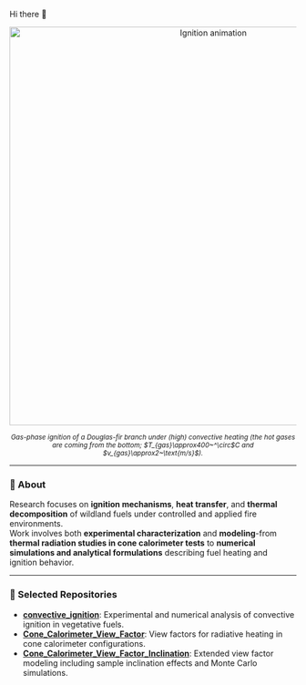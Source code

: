 Hi there 👋

<p align="center">
  <img src="https://github.com/user-attachments/assets/ad3376ca-1833-4f22-8778-c0d3fabbae2a" width="700" alt="Ignition animation">
</p>
<center>
<sub><em>
Gas-phase ignition of a Douglas-fir branch under (high) convective heating  
(the hot gases are coming from the bottom; $T_{gas}\approx400~^\circ$C and $v_{gas}\approx2~\text{m/s}$).
</em></sub>
</center>

---

### 🔬 About
Research focuses on **ignition mechanisms**, **heat transfer**, and **thermal decomposition** of wildland fuels under controlled and applied fire environments.  
Work involves both **experimental characterization** and **modeling**-from **thermal radiation studies in cone calorimeter tests** to **numerical simulations and analytical formulations** describing fuel heating and ignition behavior.

---

### 📂 Selected Repositories
- [**convective_ignition**](https://github.com/javaldivia/convective_ignition): Experimental and numerical analysis of convective ignition in vegetative fuels.  
- [**Cone_Calorimeter_View_Factor**](https://github.com/javaldivia/Cone_Calorimeter_View_Factor): View factors for radiative heating in cone calorimeter configurations.  
- [**Cone_Calorimeter_View_Factor_Inclination**](https://github.com/javaldivia/Cone_Calorimeter_View_Factor_Inclination): Extended view factor modeling including sample inclination effects and Monte Carlo simulations.

